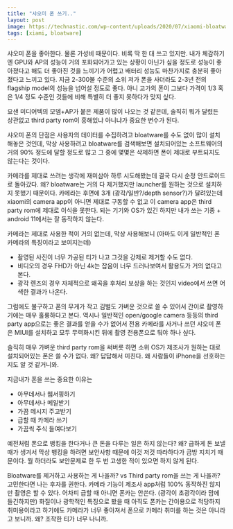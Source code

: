 ```yaml
---
title: "샤오미 폰 쓰기.."
layout: post
image: https://technastic.com/wp-content/uploads/2020/07/xiaomi-bloatware.jpg
tags: [xiami, bloatware]
---
```

 
샤오미 폰을 좋아한다. 물론 가성비 때문이다. 비록 딱 한 대 쓰고 있지만. 내가 체감하기엔 GPU와 AP의 성능이 거의 포화되어가고 있는 상황이 아닌가 싶을 정도로 성능이 좋아졌다고 해도 더 좋아진 것을 느끼기가 어렵고 배터리 성능도 마찬가지로 충분히 좋아졌다고 느끼고 있다. 지금 2-300불 수준의 소위 저가 폰을 사더라도 2-3년 전의 flagship model의 성능을 넘어설 정도로 좋다. 아니 고가의 폰이 그보다 가격이 1/3 혹은 1/4 정도 수준인 것들에 비해 특별히 더 좋지 못하다가 맞지 싶다.

요샌 미디어텍의 모뎀+AP가 붙은 제품이 많이 나오는 것 같은데, 솔직히 뭐가 달렸든 상관없고 third party rom이 흥해있냐 아니냐가 중요한 변수가 된다. 

샤오미 폰의 단점은 사용자의 데이터를 수집하려고 bloatware를 수도 없이 많이 설치해놓은 것인데, 막상 사용하려고 bloatware를 검색해보면 설치되어있는 소프트웨어의 거의 90% 정도에 달할 정도로 많고 그 중에 몇몇은 삭제하면 폰이 제대로 부트되지도 않는다는 것이다. 

카메라를 제대로 쓰려는 생각에 재미삼아 하루 시도해봤는데 결국 다시 순정 안드로이드로 돌아갔다. 왜? bloatware는 거의 다 제거했지만 launcher를 원하는 것으로 설치하지 못했기 때문이다. 카메라는 후면에 3개 (광각/일반?/depth sensor?)가 달려있는데 xiaomi의 camera app이 아니면 제대로 구동할 수 없고 이 camera app은 third party rom에 제대로 이식을 못한다. 되는 기기와 OS가 있긴 하지만 내가 쓰는 기종 + android 11에서는 잘 동작하지 않는다.

카메라는 제대로 사용한 적이 거의 없는데, 막상 사용해보니 (아마도 이게 일반적인 폰 카메라의 특징이라고 보여지는데)

- 촬영된 사진이 너무 가공된 티가 나고 그것을 강제로 제거할 수도 없다.
- 비디오의 경우 FHD가 아닌 4k는 잡음이 너무 드러나보여서 활용도가 거의 없다고 본다.
- 광각 렌즈의 경우 자체적으로 왜곡을 후처리 보상을 하는 것인지 video에서 쓰면 어색한 결과가 나온다.

그럼에도 불구하고 폰의 무게가 작고 김벌도 가벼운 것으로 쓸 수 있어서 간이로 촬영하기에는 매우 훌륭하다고 본다. 역시나 일반적인 open/google camera 등등의 third party app으로는 좋은 결과를 얻을 수가 없어서 전용 카메라를 사거나 쓰던 샤오미 폰은 MIUI를 설치하고 모두 무력화시킨 뒤에 촬영 전용폰으로 둬야 하나 싶다. 

솔직히 매우 가벼운 third party rom을 써버릇 하면 소위 OS가 제조사가 원하는 대로 설치되어있는 폰은 쓸 수가 없다. 왜? 답답해서 미친다. 왜 사람들이 iPhone을 선호하는지도 알 것 같거니와. 

지금내가 폰을 쓰는 중요한 이유는
- 아무데서나 웹서핑하기
- 아무데서나 메일받기
- 가끔 메시지 주고받기
- 급할 때 카메라 쓰기
- 가끔씩 주식 들여다보기

예전처럼 폰으로 뱅킹을 한다거나 큰 돈을 다루는 일은 하지 않는다? 왜? 급하게 돈 보낼 때가 생겨서 막상 뱅킹을 하려면 보안사항 때문에 이것 저것 따라하다가 금방 지치기 때문이다. 뭘 하더라도 보안문제로 한 두 번 고생한 적이 있으면 하지 않게 된다. 

Bloatware를 제거하고 사용하는 게 나을까? vs Third party rom을 쓰는 게 나을까? 고민한다면 나는 후자를 권한다. 카메라 기능이 제조사 app처럼 100% 동작하진 않지만 촬영은 할 수 있다. 어차피 급할 때 아니면 폰카는 안쓴다. (광각이 초광각이라 맘에 들긴하지만) 화질이나 광학적인 특징으로 봤을 때 아직도 폰카는 간이용으로 적당하지 취미용이라고 하기에도 카메라가 너무 좋아져서 폰으로 카메라 취미를 하는 것은 아니라고 보니까. 왜? 조작한 티가 너무 나니까. 

